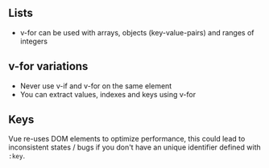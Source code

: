 ## Lists
- v-for can be used with arrays, objects (key-value-pairs) and ranges of integers
## v-for variations
- Never use v-if and v-for on the same element
- You can extract values, indexes and keys using v-for

## Keys
Vue re-uses DOM elements to optimize performance, this could lead to inconsistent states / bugs if you don't have an unique identifier defined with `:key`.